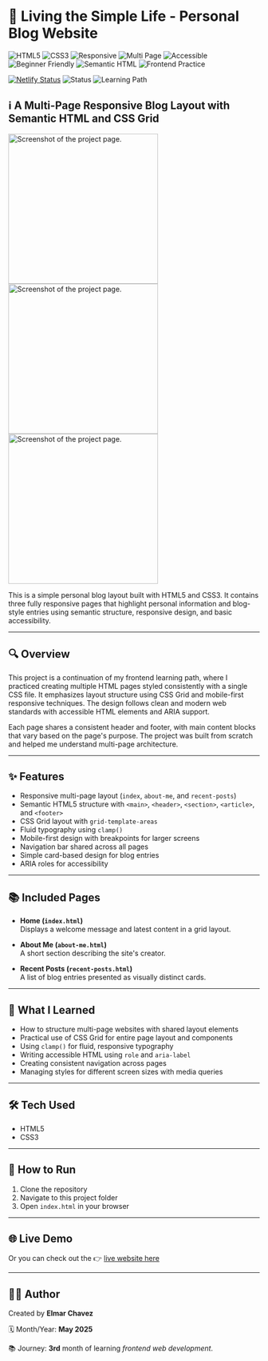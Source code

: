 # 📁 Living the Simple Life - Personal Blog Website

![HTML5](https://img.shields.io/badge/HTML5-E34F26?style=for-the-badge&logo=html5&logoColor=white)
![CSS3](https://img.shields.io/badge/CSS3-1572B6?style=for-the-badge&logo=css3&logoColor=white)
![Responsive](https://img.shields.io/badge/Responsive-Design-29a19c?style=for-the-badge&logo=resize&logoColor=white)
![Multi Page](https://img.shields.io/badge/Multi--Page-Website-blueviolet?style=for-the-badge)
![Accessible](https://img.shields.io/badge/Accessible-A11Y-ffd700?style=for-the-badge)
![Beginner Friendly](https://img.shields.io/badge/Beginner--Friendly-77DD77?style=for-the-badge)
![Semantic HTML](https://img.shields.io/badge/Semantic-HTML5-lightgrey?style=for-the-badge)
![Frontend Practice](https://img.shields.io/badge/Frontend-Practice-00bfff?style=for-the-badge)

[![Netlify Status](https://api.netlify.com/api/v1/badges/5e912ca7-f79a-49ba-9741-c30b92cf981f/deploy-status)](https://living-the-simple-life-responsive.netlify.app/)
![Status](https://img.shields.io/badge/status-complete-brightgreen)
![Learning Path](https://img.shields.io/badge/learning%20path-month%203-blue)

## ℹ️ A Multi-Page Responsive Blog Layout with Semantic HTML and CSS Grid

<div style="display: flex, align-items: center, justify-content: center, flex-flow: row wrap">
    <img src="./screenshot1.png" alt="Screenshot of the project page." width="300">
    <img src="./screenshot2.png" alt="Screenshot of the project page." width="300">
    <img src="./screenshot3.png" alt="Screenshot of the project page." width="300">
</div>

This is a simple personal blog layout built with HTML5 and CSS3. It contains three fully responsive pages that highlight personal information and blog-style entries using semantic structure, responsive design, and basic accessibility.

---

## 🔍 Overview

This project is a continuation of my frontend learning path, where I practiced creating multiple HTML pages styled consistently with a single CSS file. It emphasizes layout structure using CSS Grid and mobile-first responsive techniques. The design follows clean and modern web standards with accessible HTML elements and ARIA support.

Each page shares a consistent header and footer, with main content blocks that vary based on the page's purpose. The project was built from scratch and helped me understand multi-page architecture.

---

## ✨ Features

- Responsive multi-page layout (`index`, `about-me`, and `recent-posts`)
- Semantic HTML5 structure with `<main>`, `<header>`, `<section>`, `<article>`, and `<footer>`
- CSS Grid layout with `grid-template-areas`
- Fluid typography using `clamp()`
- Mobile-first design with breakpoints for larger screens
- Navigation bar shared across all pages
- Simple card-based design for blog entries
- ARIA roles for accessibility

---

## 📚 Included Pages

- **Home (`index.html`)**  
  Displays a welcome message and latest content in a grid layout.

- **About Me (`about-me.html`)**  
  A short section describing the site's creator.

- **Recent Posts (`recent-posts.html`)**  
  A list of blog entries presented as visually distinct cards.

---

## 🧠 What I Learned

- How to structure multi-page websites with shared layout elements
- Practical use of CSS Grid for entire page layout and components
- Using `clamp()` for fluid, responsive typography
- Writing accessible HTML using `role` and `aria-label`
- Creating consistent navigation across pages
- Managing styles for different screen sizes with media queries

---

## 🛠️ Tech Used

- HTML5
- CSS3

---

## 🚀 How to Run

1. Clone the repository
2. Navigate to this project folder
3. Open `index.html` in your browser

---

## 🌐 Live Demo

Or you can check out the 👉 [live website here](https://living-the-simple-life-responsive.netlify.app/)

---

## 🧑‍💻 Author

Created by **Elmar Chavez**

🗓️ Month/Year: **May 2025**

📚 Journey: **3rd** month of learning _frontend web development_.
